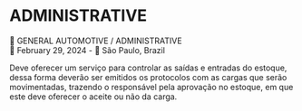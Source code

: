 # ADMINISTRATIVE
📃 GENERAL AUTOMOTIVE / ADMINISTRATIVE<br/>
📅 February 29, 2024 - 📍 São Paulo, Brazil<br/>

Deve oferecer um serviço para controlar as saídas e entradas do estoque, dessa forma deverão ser emitidos os protocolos com as cargas que serão movimentadas, trazendo o responsável pela aprovação no estoque, em que este deve oferecer o aceite ou não da carga.
